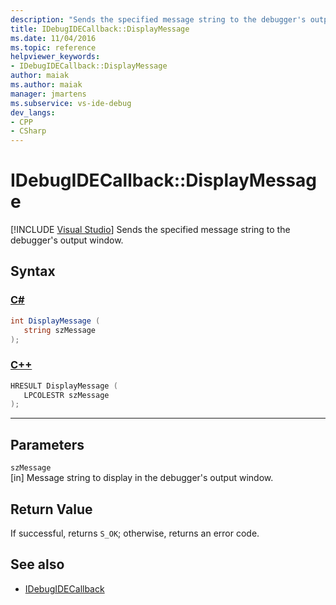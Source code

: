 ```yaml
---
description: "Sends the specified message string to the debugger's output window."
title: IDebugIDECallback::DisplayMessage
ms.date: 11/04/2016
ms.topic: reference
helpviewer_keywords:
- IDebugIDECallback::DisplayMessage
author: maiak
ms.author: maiak
manager: jmartens
ms.subservice: vs-ide-debug
dev_langs:
- CPP
- CSharp
---
```

# IDebugIDECallback::DisplayMessage

 [!INCLUDE [Visual Studio](~/includes/applies-to-version/vs-windows-only.md)]
Sends the specified message string to the debugger's output window.

## Syntax

### [C#](#tab/csharp)
```csharp
int DisplayMessage (
   string szMessage
);
```
### [C++](#tab/cpp)
```cpp
HRESULT DisplayMessage (
   LPCOLESTR szMessage
);
```
---

## Parameters
`szMessage`\
[in] Message string to display in the debugger's output window.

## Return Value
 If successful, returns `S_OK`; otherwise, returns an error code.

## See also
- [IDebugIDECallback](../../../extensibility/debugger/reference/idebugidecallback.md)
